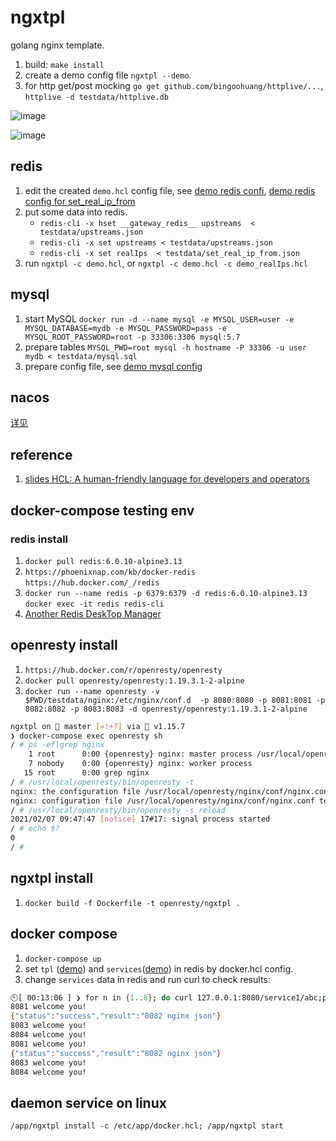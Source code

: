 # ngxtpl

golang nginx template.

1. build: `make install`
1. create a demo config file `ngxtpl --demo`.
1. for http get/post mocking `go get github.com/bingoohuang/httplive/...`, `httplive -d testdata/httplive.db`

![image](https://user-images.githubusercontent.com/1940588/100842805-57feb500-34b4-11eb-9edf-7b3fd6091178.png)

![image](https://user-images.githubusercontent.com/1940588/100977065-68c62e00-357b-11eb-8183-6a65335740a3.png)

## redis

1. edit the created `demo.hcl` config file, see [demo redis confi](testdata/demo.hcl), [demo redis config for set_real_ip_from](testdata/demo_realIps.hcl)
1. put some data into redis.
    - `redis-cli -x hset __gateway_redis__ upstreams  < testdata/upstreams.json`
    - `redis-cli -x set upstreams < testdata/upstreams.json` 
    - `redis-cli -x set realIps  < testdata/set_real_ip_from.json`
1. run `ngxtpl -c demo.hcl`, or `ngxtpl -c demo.hcl -c demo_realIps.hcl`

## mysql

1. start MySQL `docker run -d --name mysql -e MYSQL_USER=user -e MYSQL_DATABASE=mydb -e MYSQL_PASSWORD=pass -e MYSQL_ROOT_PASSWORD=root -p 33306:3306 mysql:5.7`
1. prepare tables  `MYSQL_PWD=root mysql -h hostname -P 33306 -u user mydb < testdata/mysql.sql`
1. prepare config file, see [demo mysql config](testdata/demo_mysql.hcl)

## nacos

[详见](testdata/nacos.md)

## reference

1. [slides HCL: A human-friendly language for developers and operators](https://speakerdeck.com/anubhavmishra/hcl-a-human-friendly-language-for-developers-and-operators)

## docker-compose testing env

### redis install

1. `docker pull redis:6.0.10-alpine3.13`
1. `https://phoenixnap.com/kb/docker-redis` `https://hub.docker.com/_/redis`
1. `docker run --name redis -p 6379:6379 -d redis:6.0.10-alpine3.13` `docker exec -it redis redis-cli`
1. [Another Redis DeskTop Manager](https://github.com/qishibo/AnotherRedisDesktopManager)

## openresty install

1. `https://hub.docker.com/r/openresty/openresty`
1. `docker pull openresty/openresty:1.19.3.1-2-alpine`
1. `docker run --name openresty -v $PWD/testdata/nginx:/etc/nginx/conf.d  -p 8080:8080 -p 8081:8081 -p 8082:8082 -p 8083:8083 -d openresty/openresty:1.19.3.1-2-alpine`

```sh
ngxtpl on  master [»!+?] via 🐹 v1.15.7 
❯ docker-compose exec openresty sh
/ # ps -ef|grep nginx
    1 root      0:00 {openresty} nginx: master process /usr/local/openresty/bin/openresty -g daemon off;
    7 nobody    0:00 {openresty} nginx: worker process
   15 root      0:00 grep nginx
/ # /usr/local/openresty/bin/openresty -t
nginx: the configuration file /usr/local/openresty/nginx/conf/nginx.conf syntax is ok
nginx: configuration file /usr/local/openresty/nginx/conf/nginx.conf test is successful
/ # /usr/local/openresty/bin/openresty -s reload
2021/02/07 09:47:47 [notice] 17#17: signal process started
/ # echo $?
0
/ # 
```

## ngxtpl install

1. `docker build -f Dockerfile -t openresty/ngxtpl .`

## docker compose

1. `docker-compose up`
1. set `tpl` ([demo](testdata/upstreams.tpl)) and `services`([demo](testdata/upstreams.json)) in redis by docker.hcl config.
1. change `services` data in redis and run curl to check results:

```sh
🕙[ 00:13:06 ] ❯ for n in {1..8}; do curl 127.0.0.1:8080/service1/abc;print; done
8081 welcome you!
{"status":"success","result":"8082 nginx json"}
8083 welcome you!
8084 welcome you!
8081 welcome you!
{"status":"success","result":"8082 nginx json"}
8083 welcome you!
8084 welcome you!
```

## daemon service on linux

`/app/ngxtpl install -c /etc/app/docker.hcl; /app/ngxtpl start`
